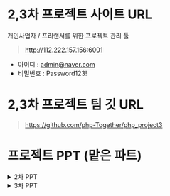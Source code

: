 
# 2,3차 프로젝트 사이트 URL
개인사업자 / 프리랜서를 위한 프로젝트 관리 툴
> http://112.222.157.156:6001
- 아이디 : admin@naver.com
- 비밀번호 : Password123!

# 2,3차 프로젝트 팀 깃 URL
> https://github.com/php-Together/php_project3

# 프로젝트 PPT (맡은 파트)
<details markdown="1">
<summary>2차 PPT</summary>
  
![image](https://github.com/kktofu720/PHP-2nd-project/assets/142575027/c6b77422-c765-4974-987c-245c51e50695)
![image](https://github.com/kktofu720/PHP-2nd-project/assets/142575027/9994295b-c0a8-4e52-9ed8-f0eedae51778)
![image](https://github.com/kktofu720/PHP-2nd-project/assets/142575027/888d8e8d-0876-470d-b54f-e7420090f7cd)
![image](https://github.com/kktofu720/PHP-2nd-project/assets/142575027/1078d73f-8804-42cb-bfad-9c576b52f904)
![image](https://github.com/kktofu720/PHP-2nd-project/assets/142575027/e8d01832-9bb3-43c4-be0a-8999242e6870)
![image](https://github.com/kktofu720/PHP-2nd-project/assets/142575027/cd2e506f-b0be-4a4a-800e-748b82aec676)
![image](https://github.com/kktofu720/PHP-2nd-project/assets/142575027/553bb0ed-0ea0-413a-a511-52e5196eb5ac)
![image](https://github.com/kktofu720/PHP-2nd-project/assets/142575027/bc05e29c-14f1-497e-ad26-3102e316da42)
![image](https://github.com/kktofu720/PHP-2nd-project/assets/142575027/6a292dd0-c644-41fc-b014-e91303cd858e)
![image](https://github.com/kktofu720/PHP-2nd-project/assets/142575027/b76b7cd7-be91-431d-8181-31a6cb65331a)
![image](https://github.com/kktofu720/PHP-2nd-project/assets/142575027/33021c0d-8fd8-4d13-8942-0e405ef8af0c)
> 업무추가/더보기버튼 기능
- 우측 상단에 있는 업무추가 버튼을 누르면 작성모달을 통해 상위업무를 추가할 수 있습니다.
- 업무명 옆에 있는 더보기 버튼을 누르면 메뉴바가 뜨는데 상세모달을 띄울 수 있는 자세히보기 버튼과 <br>
하위업무를 추가할 수 있는 버튼이 있습니다.
- 상위업무에서 눌렀을 땐 자세히보기/하위업무추가 버튼이 뜨고 <br>
하위업무에서 눌렀을 땐 하위업무를 추가할 수 없게 자세히보기 버튼만 뜹니다.
> 수정 기능
- 업무명과 시작일/마감일의 달력을 클릭 시 바로 수정을 할 수 있으며 차트도 변경됩니다.
<br>

![image](https://github.com/kktofu720/PHP-2nd-project/assets/142575027/0ee1814d-9197-4ffd-881a-01969d7207ab)
> 새 업무 추가 문구 출력
- 새 프로젝트를 만들고 업무가 없는 상태에서 문구가 출력됩니다.
> 검색 기능
- 검색란에 업무명/담당자/상태를 검색할 수 있습니다.
- 입력한 키워드를 포함한 업무만 뜨게 됩니다.
> 정렬 기능
- 화살표 모양을 누르면 정렬을 할 수 있습니다.
- 한 번 누르면 오름차순, 두 번 누르면 내림차순, 세 번 누르면 정렬해제가 됩니다.
<br>

![image](https://github.com/kktofu720/PHP-2nd-project/assets/142575027/e4e99797-bc49-4707-b6f6-df3452a45c61)
![image](https://github.com/kktofu720/PHP-2nd-project/assets/142575027/c0e049ef-e59d-4399-9283-09003869dedb)

</details>

<details markdown="1">
<summary>3차 PPT</summary>
  
![image](https://github.com/kktofu720/PHP-2nd-project/assets/142575027/455e18ff-0ae2-4939-92a1-d43bc377434b)
![image](https://github.com/kktofu720/PHP-2nd-project/assets/142575027/e738627a-e4a0-4a24-b1c2-53c820c71a1f)
![image](https://github.com/kktofu720/PHP-2nd-project/assets/142575027/700c8d89-919d-4c9c-bc08-46d03707cfdf)
![image](https://github.com/kktofu720/PHP-2nd-project/assets/142575027/58e0740a-6dc5-4fbf-a7a8-844608f89089)
![image](https://github.com/kktofu720/PHP-2nd-project/assets/142575027/7ffffca0-f072-4961-96d1-9ceff74fb390)
![image](https://github.com/kktofu720/PHP-2nd-project/assets/142575027/056cd001-31b5-4483-b046-8de32ee6820e)
![image](https://github.com/kktofu720/PHP-2nd-project/assets/142575027/8e678031-60f2-48ea-a675-5c6a24a1f19e)
![image](https://github.com/kktofu720/PHP-2nd-project/assets/142575027/ee274030-27d1-4668-a644-69e22156b665)
![image](https://github.com/kktofu720/PHP-2nd-project/assets/142575027/904c2031-c457-4021-8706-89b6321c24c8)
![image](https://github.com/kktofu720/PHP-2nd-project/assets/142575027/c26c3725-aa6d-4e09-a8df-4c4229ca1763)
![image](https://github.com/kktofu720/PHP-2nd-project/assets/142575027/ac373e40-7dbc-4c4b-81a6-aee31b8f1fcf)
![image](https://github.com/kktofu720/PHP-2nd-project/assets/142575027/a40dce24-3061-4243-b7cb-f265a03eac81)
![image](https://github.com/kktofu720/PHP-2nd-project/assets/142575027/99fdf803-e3ed-4f9d-9750-7fe86de8b726)

>1
-
<br>

![image](https://github.com/kktofu720/PHP-2nd-project/assets/142575027/9ba15e26-9944-4be5-ba5d-6290c66588d1)
>2
-
<br>

![image](https://github.com/kktofu720/PHP-2nd-project/assets/142575027/cec6349e-f7d3-4044-b510-eca5b36559c4)

>3
-
<br>

![image](https://github.com/kktofu720/PHP-2nd-project/assets/142575027/8cc4e573-c4b0-4dbc-91be-bf712bf8c86d)

>4
-
<br>

![image](https://github.com/kktofu720/PHP-2nd-project/assets/142575027/4ba12c60-fa5a-48ab-92c1-d2c58b122d52)

>5
-
<br>

![image](https://github.com/kktofu720/PHP-2nd-project/assets/142575027/93241863-5349-4d7e-a763-a0f4fb8b2920)

>6
-
<br>

![image](https://github.com/kktofu720/PHP-2nd-project/assets/142575027/30cb6e27-b198-493f-8cf0-9845ae9a2881)
![image](https://github.com/kktofu720/PHP-2nd-project/assets/142575027/85fcfb58-2506-46aa-9914-6d993cc2c76e)


</details>
